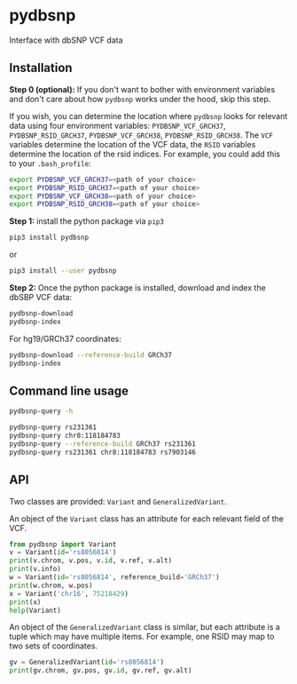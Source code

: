 # pydbsnp

Interface with dbSNP VCF data

## Installation

**Step 0 (optional):** If you don't want to bother with environment variables
and don't care about how `pydbsnp` works under the hood, skip this step.

If you wish, you can determine the location where `pydbsnp` looks for relevant
data using four environment variables: `PYDBSNP_VCF_GRCH37`,
`PYDBSNP_RSID_GRCH37`, `PYDBSNP_VCF_GRCH38`, `PYDBSNP_RSID_GRCH38`. The `VCF`
variables determine the location of the VCF data, the `RSID` variables
determine the location of the rsid indices. For example, you could add this
to your `.bash_profile`:

```bash
export PYDBSNP_VCF_GRCH37=<path of your choice>
export PYDBSNP_RSID_GRCH37=<path of your choice>
export PYDBSNP_VCF_GRCH38=<path of your choice>
export PYDBSNP_RSID_GRCH38=<path of your choice>
```

**Step 1:** install the python package via `pip3`

```sh
pip3 install pydbsnp
```
or
```sh
pip3 install --user pydbsnp
```

**Step 2:** Once the python package is installed, download and index the dbSBP
VCF data:

```sh
pydbsnp-download
pydbsnp-index
```

For hg19/GRCh37 coordinates:

```sh
pydbsnp-download --reference-build GRCh37
pydbsnp-index
```

## Command line usage

```sh
pydbsnp-query -h
```

```sh
pydbsnp-query rs231361
pydbsnp-query chr8:118184783
pydbsnp-query --reference-build GRCh37 rs231361
pydbsnp-query rs231361 chr8:118184783 rs7903146
```

## API

Two classes are provided: `Variant` and `GeneralizedVariant`.

An object of the `Variant` class has an attribute for each relevant field
of the VCF.
```python
from pydbsnp import Variant
v = Variant(id='rs8056814')
print(v.chrom, v.pos, v.id, v.ref, v.alt)
print(v.info)
w = Variant(id='rs8056814', reference_build='GRCh37')
print(w.chrom, w.pos)
x = Variant('chr16', 75218429)
print(x)
help(Variant)
```

An object of the `GeneralizedVariant` class is similar, but each attribute
is a tuple which may have multiple items. For example, one RSID may map
to two sets of coordinates.
```python
gv = GeneralizedVariant(id='rs8056814')
print(gv.chrom, gv.pos, gv.id, gv.ref, gv.alt)
```